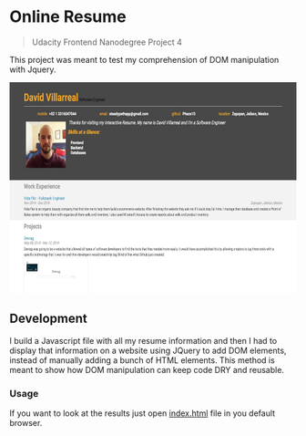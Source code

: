 # Online Resume
> Udacity Frontend Nanodegree Project 4

This project was meant to test my comprehension of DOM manipulation with Jquery.

<p align="center">
<img src="readme_imgs/screenshot.jpg" height="370px"/>
</p>

## Development
I build a Javascript file with all my resume information and then I had to display that information on a website using JQuery to add DOM elements, instead of manually adding a bunch of HTML elements. This method is meant to show how DOM manipulation can keep code DRY and reusable.

### Usage
If you want to look at the results just open [index.html](index.html) file in you default browser.
